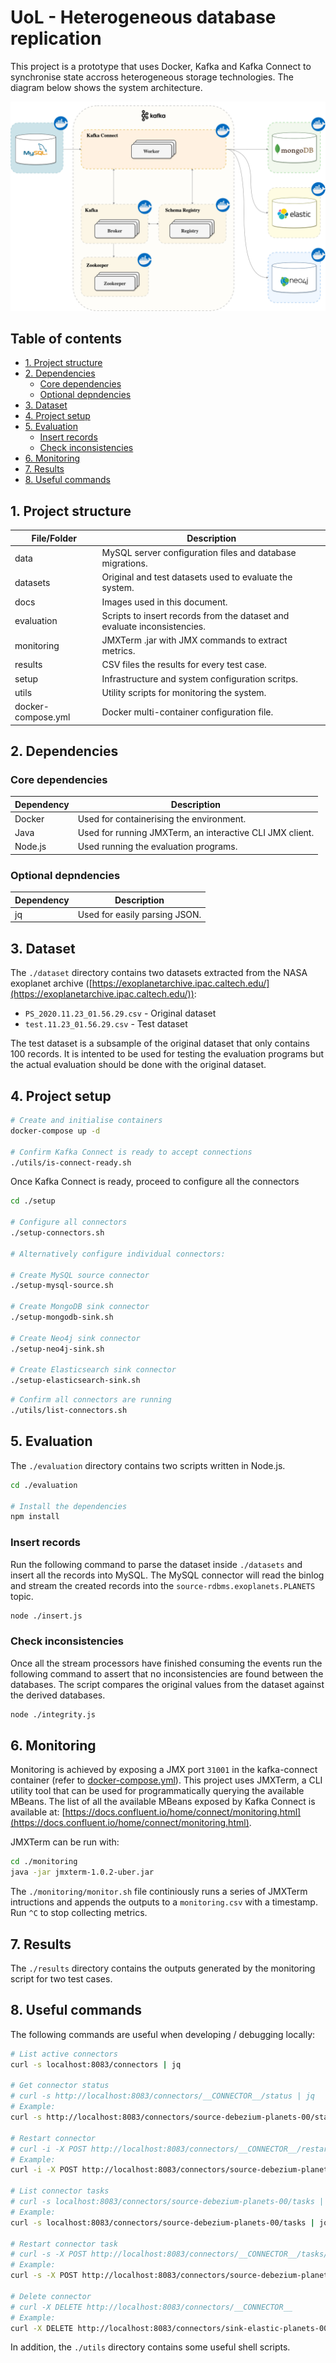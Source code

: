 # UoL - Heterogeneous database replication

This project is a prototype that uses Docker, Kafka and Kafka Connect to synchronise state accross heterogeneous storage technologies. The diagram below shows the system architecture.

![Architecture](./docs/architecture.png)

## Table of contents

  - [1. Project structure](#1-project-structure)
  - [2. Dependencies](#2-dependencies)
    - [Core dependencies](#core-dependencies)
    - [Optional depndencies](#optional-depndencies)
  - [3. Dataset](#3-dataset)
  - [4. Project setup](#4-project-setup)
  - [5. Evaluation](#5-evaluation)
    - [Insert records](#insert-records)
    - [Check inconsistencies](#check-inconsistencies)
  - [6. Monitoring](#6-monitoring)
  - [7. Results](#7-results)
  - [8. Useful commands](#8-useful-commands)

## 1. Project structure

| File/Folder        | Description                                                              |
| ------------------ | ------------------------------------------------------------------------ |
| data               | MySQL server configuration files and database migrations.                |
| datasets           | Original and test datasets used to evaluate the system.                  |
| docs               | Images used in this document.                                            |
| evaluation         | Scripts to insert records from the dataset and evaluate inconsistencies. |
| monitoring         | JMXTerm .jar with JMX commands to extract metrics.                       |
| results            | CSV files the results for every test case.                               |
| setup              | Infrastructure and system configuration scritps.                         |
| utils              | Utility scripts for monitoring the system.                               |
| docker-compose.yml | Docker multi-container configuration file.                               |

## 2. Dependencies

### Core dependencies

| Dependency | Description                                              |
| ---------- | -------------------------------------------------------- |
| Docker     | Used for containerising the environment.                 |
| Java       | Used for running JMXTerm, an interactive CLI JMX client. |
| Node.js    | Used running the evaluation programs.                    |

### Optional depndencies

| Dependency | Description                   |
| ---------- | ----------------------------- |
| jq         | Used for easily parsing JSON. |

## 3. Dataset

The `./dataset` directory contains two datasets extracted from the NASA exoplanet archive ([https://exoplanetarchive.ipac.caltech.edu/](https://exoplanetarchive.ipac.caltech.edu/)):

- `PS_2020.11.23_01.56.29.csv` - Original dataset
- `test.11.23_01.56.29.csv` - Test dataset

The test dataset is a subsample of the original dataset that only contains 100 records. It is intented to be used for testing the evaluation programs but the actual evaluation should be done with the original dataset.

## 4. Project setup

```sh
# Create and initialise containers
docker-compose up -d

# Confirm Kafka Connect is ready to accept connections
./utils/is-connect-ready.sh
```

Once Kafka Connect is ready, proceed to configure all the connectors

```sh
cd ./setup

# Configure all connectors
./setup-connectors.sh

# Alternatively configure individual connectors:

# Create MySQL source connector
./setup-mysql-source.sh

# Create MongoDB sink connector
./setup-mongodb-sink.sh

# Create Neo4j sink connector
./setup-neo4j-sink.sh

# Create Elasticsearch sink connector
./setup-elasticsearch-sink.sh
```

```sh
# Confirm all connectors are running
./utils/list-connectors.sh
```

## 5. Evaluation

The `./evaluation` directory contains two scripts written in Node.js.

```sh
cd ./evaluation

# Install the dependencies
npm install
```

### Insert records

Run the following command to parse the dataset inside `./datasets` and insert all the records into MySQL. The MySQL connector will read the binlog and stream the created records into the `source-rdbms.exoplanets.PLANETS` topic.

```sh
node ./insert.js
```

### Check inconsistencies

Once all the stream processors have finished consuming the events run the following command to assert that no inconsistencies are found between the databases. The script compares the original values from the dataset against the derived databases.

```sh
node ./integrity.js
```

## 6. Monitoring

Monitoring is achieved by exposing a JMX port `31001` in the kafka-connect container (refer to [docker-compose.yml](./docker-compose.yml)).
This project uses JMXTerm, a CLI utility tool that can be used for programmatically querying the available MBeans. The list of all the available MBeans exposed by Kafka Connect is available at: [https://docs.confluent.io/home/connect/monitoring.html](https://docs.confluent.io/home/connect/monitoring.html).

JMXTerm can be run with:

```sh
cd ./monitoring
java -jar jmxterm-1.0.2-uber.jar
```

The `./monitoring/monitor.sh` file continiously runs a series of JMXTerm intructions and appends the outputs to a `monitoring.csv` with a timestamp. Run `^C` to stop collecting metrics.

## 7. Results

The `./results` directory contains the outputs generated by the monitoring script for two test cases.

## 8. Useful commands

The following commands are useful when developing / debugging locally:

```sh
# List active connectors
curl -s localhost:8083/connectors | jq

# Get connector status
# curl -s http://localhost:8083/connectors/__CONNECTOR__/status | jq
# Example:
curl -s http://localhost:8083/connectors/source-debezium-planets-00/status | jq

# Restart connector
# curl -i -X POST http://localhost:8083/connectors/__CONNECTOR__/restart | jq
# Example:
curl -i -X POST http://localhost:8083/connectors/source-debezium-planets-00/restart | jq

# List connector tasks
# curl -s localhost:8083/connectors/source-debezium-planets-00/tasks | jq
# Example:
curl -s localhost:8083/connectors/source-debezium-planets-00/tasks | jq

# Restart connector task
# curl -s -X POST http://localhost:8083/connectors/__CONNECTOR__/tasks/__TASK__/restart | jq
# Example:
curl -s -X POST http://localhost:8083/connectors/source-debezium-planets-00/tasks/0/restart | jq

# Delete connector
# curl -X DELETE http://localhost:8083/connectors/__CONNECTOR__
# Example:
curl -X DELETE http://localhost:8083/connectors/sink-elastic-planets-00
```

In addition, the `./utils` directory contains some useful shell scripts.

